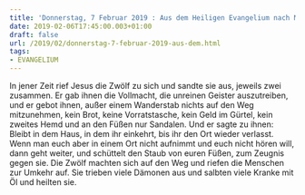 ```yaml
---
title: 'Donnerstag, 7 Februar 2019 : Aus dem Heiligen Evangelium nach Markus - Mk 6,7-13.'
date: 2019-02-06T17:45:00.003+01:00
draft: false
url: /2019/02/donnerstag-7-februar-2019-aus-dem.html
tags: 
- EVANGELIUM
---
```


In jener Zeit rief Jesus die Zwölf zu sich und sandte sie aus, jeweils zwei zusammen. Er gab ihnen die Vollmacht, die unreinen Geister auszutreiben, und er gebot ihnen, außer einem Wanderstab nichts auf den Weg mitzunehmen, kein Brot, keine Vorratstasche, kein Geld im Gürtel, kein zweites Hemd und an den Füßen nur Sandalen. Und er sagte zu ihnen: Bleibt in dem Haus, in dem ihr einkehrt, bis ihr den Ort wieder verlasst. Wenn man euch aber in einem Ort nicht aufnimmt und euch nicht hören will, dann geht weiter, und schüttelt den Staub von euren Füßen, zum Zeugnis gegen sie. Die Zwölf machten sich auf den Weg und riefen die Menschen zur Umkehr auf. Sie trieben viele Dämonen aus und salbten viele Kranke mit Öl und heilten sie.